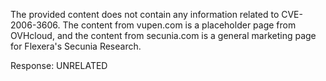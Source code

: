 The provided content does not contain any information related to CVE-2006-3606. The content from vupen.com is a placeholder page from OVHcloud, and the content from secunia.com is a general marketing page for Flexera's Secunia Research.

Response: UNRELATED